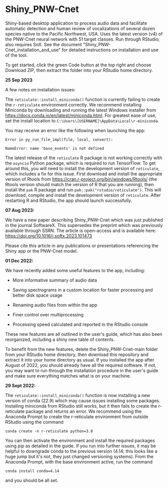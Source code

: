 # Shiny_PNW-Cnet
Shiny-based desktop application to process audio data and facilitate automatic detection and human review of vocalizations of several dozen species native to the Pacific Northwest, USA. Uses the latest version (v4) of the PNW-Cnet neural network with 51 target classes. Run through RStudio; also requires SoX.
See the document "Shiny_PNW-Cnet_installation_and_use" for detailed instructions on installation and use of the tool.

To get started, click the green Code button at the top right and choose Download ZIP, then extract the folder into your RStudio home directory.

<b>25 Sep 2023</b>

A few notes on installation issues:

The <code>reticulate::install_miniconda()</code> function is currently failing to create the <code>r-reticulate</code> environment correctly. We recommend installing Miniconda by downloading and running the latest Windows installer from https://docs.conda.io/en/latest/miniconda.html. For greatest ease of use, set the install location to <code>C:\\Users\\[USERNAME]\\AppData\\Local\\r-miniconda</code>.

You may receive an error like the following when launching the app:

<code>Error in py_run_file_impl(file, local, convert):</code>
    
<code>NameError: name 'base_events' is not defined</code>

The latest release of the <code>reticulate</code> R package is not working correctly with the <code>asyncio</code> Python package, which is required to run TensorFlow. To get around this, you will need to install the development version of <code>reticulate</code>, which includes a fix for this issue. First download and install the appropriate version of Rtools from https://cran.r-project.org/bin/windows/Rtools/ (the Rtools version should match the version of R that you are running), then install the <code>pak</code> R package and run <code>pak::pak("rstudio/reticulate")</code>. This will download, compile and install the development version of <code>reticulate</code>. After restarting R and RStudio, the app should launch successfully.

<b>07 Aug 2023:</b>

We have a new paper describing Shiny_PNW-Cnet which was just published in the journal SoftwareX. This supersedes the preprint which was previously available through SSRN. The article is open-access and is available here: https://doi.org/10.1016/j.softx.2023.101473

Please cite this article in any publications or presentations referencing the Shiny app or the PNW-Cnet model.

<b>01 Dec 2022:</b>

We have recently added some useful features to the app, including:

- More informative summary of audio data

- Saving spectrograms in a custom location for faster processing and better disk space usage

- Renaming audio files from within the app

- Finer control over multiprocessing

- Processing speed calculated and reported in the RStudio console

These new features are all outlined in the user's guide, which has also been reorganized, including a shiny new table of contents.

To benefit from the new features, delete the Shiny_PNW-Cnet-main folder from your RStudio home directory, then download this repository and extract it into your home directory as usual. If you installed the app after August of 2022, you should already have all the required software. If not, you may want to run through the installation procedure in the user's guide and make sure everything matches what is on your machine.

<b>29 Sept 2022:</b>

The <code>reticulate::install_miniconda()</code> function is now installing a new version of conda (22.9) which may cause issues installing some packages. Installing miniconda from RStudio still works, but it then fails to create the r-reticulate package and returns an error. We recommend using the Anaconda Prompt to create the r-reticulate environment from outside RStudio using the command

<code>conda create -n r-reticulate python=3.8</code>

You can then activate the environment and install the required packages using pip as detailed in the guide.
If you run into further issues, it may be helpful to downgrade conda to the previous version (4.14; this looks like a huge jump but it's not, they just changed versioning systems). From the Anaconda Prompt, with the base environment active, run the command

<code>conda install conda=4.14</code>

and you should be all set.
